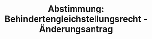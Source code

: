 ---
abstimmung:
  abstimmung: 1
  bundestagssitzung: 170
  legislaturperiode: 18
categories:
- Arbeit
- Soziales
data:
- title: Abstimmungsergebnis 20160512_1-data.pdf
  url: /res/abstimmungsliste/20160512_1-data.pdf
- title: Abstimmungsergebnis 20160512_1_xls-data.csv
  url: /res/abstimmungsliste/analyses/20160512_1_xls-data.csv
documents:
- local: /res/abstimmungsdaten/018-170-01/1807824.pdf
  title: Drucksache 18/07824.pdf
  url: http://dip21.bundestag.de/dip21/btd/18/078/1807824.pdf
- local: /res/abstimmungsdaten/018-170-01/1808428.pdf
  title: Drucksache 18/08428.pdf
  url: http://dip21.bundestag.de/dip21/btd/18/084/1808428.pdf
- local: /res/abstimmungsdaten/018-170-01/1808432.pdf
  title: Drucksache 18/08432.pdf
  url: http://dip21.bundestag.de/dip21/btd/18/084/1808432.pdf
ergebnis:
  cdu/csu:
    enthaltung: 1
    gesamt: 310
    ja: 0
    nein: 280
    nichtabgegeben: 29
    ungueltig: 0
  die.linke:
    enthaltung: 0
    gesamt: 64
    ja: 60
    nein: 0
    nichtabgegeben: 4
    ungueltig: 0
  file: 20160512_1_xls-data.csv
  gruenen:
    enthaltung: 0
    gesamt: 63
    ja: 61
    nein: 0
    nichtabgegeben: 2
    ungueltig: 0
  spd:
    enthaltung: 0
    gesamt: 193
    ja: 0
    nein: 171
    nichtabgegeben: 22
    ungueltig: 0
layout: abstimmung
links:
- title: https://www.bundestag.de/parlament/plenum/abstimmung/abstimmung?id=394
  url: https://www.bundestag.de/parlament/plenum/abstimmung/abstimmung?id=394
preview: "Deutscher Bundestag\n\n170. Sitzung des Deutschen Bundestages\nam Donnerstag,\
  \ 12.Mai 2016\n\nEndg\xFCltiges Ergebnis der Namentlichen Abstimmung Nr. 1\n\n\xC4\
  nderungsantrag der Abgeordneten Corinna R\xFCffer, Kerstin Andreae, Markus Kurth,\n\
  weiterer Abgeordneter und der Fraktion B\xDCNDNIS 90/DIE GR\xDCNEN\nzu der zweiten\
  \ Beratung des Gesetzentwurfs der Bundesregierung\nEntwurf eines Gesetzes zur Weiterentwicklung\
  \ des Behindertengleichstellungsrechts\nDrs. 18/7824, 18/8428 und 18/8432\n\nAbgegebene\
  \ Stimmen insgesamt:\n\n573\n\nNicht abgegebene Stimmen:\nJa-Stimmen:\n\n57\n121\n\
  \nNein-Stimmen:\n\n451\n\nEnthaltungen:\n\n1\n\nUng\xFCltige:\n\n0\n\nBerlin, den\
  \ 12.05.2016\n\nBeginn: 14:52\nEnde: 14:55\n"
tags:
- Gleichstellung
- Barrierefreiheit
title: "Abstimmung: Behindertengleichstellungsrecht - \xC4nderungsantrag"
---